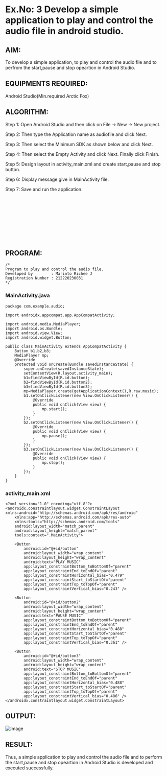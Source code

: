 # Ex.No: 3 Develop a simple application to play and control the audio file in android studio.

## AIM:

To develop a simple application, to play and control the audio file and to perfrom the start,pause and stop opeartion in Android Studio.

## EQUIPMENTS REQUIRED:

Android Studio(Min.required Arctic Fox)

## ALGORITHM:

Step 1: Open Android Studio and then click on File -> New -> New project.

Step 2: Then type the Application name as audiofile and click Next. 

Step 3: Then select the Minimum SDK as shown below and click Next.

Step 4: Then select the Empty Activity and click Next. Finally click Finish.

Step 5: Design layout in activity_main.xml and create start,pause and stop button.

Step 6: Display message give in MainActivity file.

Step 7: Save and run the application.

<br><br><br><br><br><br><br><br>

## PROGRAM:
```
/*
Program to play and control the audio file.
Developed by        : Marinto Richee J
Registration Number : 212220230031
*/
```
### MainActivity.java
```
package com.example.audio;

import androidx.appcompat.app.AppCompatActivity;

import android.media.MediaPlayer;
import android.os.Bundle;
import android.view.View;
import android.widget.Button;

public class MainActivity extends AppCompatActivity {
    Button b1,b2,b3;
    MediaPlayer mp;
    @Override
    protected void onCreate(Bundle savedInstanceState) {
        super.onCreate(savedInstanceState);
        setContentView(R.layout.activity_main);
        b1=findViewById(R.id.button);
        b2=findViewById(R.id.button2);
        b3=findViewById(R.id.button3);
        mp=MediaPlayer.create(getApplicationContext(),R.raw.music);
        b1.setOnClickListener(new View.OnClickListener() {
            @Override
            public void onClick(View view) {
                mp.start();
            }
        });
        b2.setOnClickListener(new View.OnClickListener() {
            @Override
            public void onClick(View view) {
                mp.pause();
            }
        });
        b3.setOnClickListener(new View.OnClickListener() {
            @Override
            public void onClick(View view) {
                mp.stop();
            }
        });
    }
}
```
### activity_main.xml
```
<?xml version="1.0" encoding="utf-8"?>
<androidx.constraintlayout.widget.ConstraintLayout xmlns:android="http://schemas.android.com/apk/res/android"
    xmlns:app="http://schemas.android.com/apk/res-auto"
    xmlns:tools="http://schemas.android.com/tools"
    android:layout_width="match_parent"
    android:layout_height="match_parent"
    tools:context=".MainActivity">

    <Button
        android:id="@+id/button"
        android:layout_width="wrap_content"
        android:layout_height="wrap_content"
        android:text="PLAY MUSIC"
        app:layout_constraintBottom_toBottomOf="parent"
        app:layout_constraintEnd_toEndOf="parent"
        app:layout_constraintHorizontal_bias="0.479"
        app:layout_constraintStart_toStartOf="parent"
        app:layout_constraintTop_toTopOf="parent"
        app:layout_constraintVertical_bias="0.243" />

    <Button
        android:id="@+id/button2"
        android:layout_width="wrap_content"
        android:layout_height="wrap_content"
        android:text="PAUSE MUSIC"
        app:layout_constraintBottom_toBottomOf="parent"
        app:layout_constraintEnd_toEndOf="parent"
        app:layout_constraintHorizontal_bias="0.488"
        app:layout_constraintStart_toStartOf="parent"
        app:layout_constraintTop_toTopOf="parent"
        app:layout_constraintVertical_bias="0.361" />

    <Button
        android:id="@+id/button3"
        android:layout_width="wrap_content"
        android:layout_height="wrap_content"
        android:text="STOP MUSIC"
        app:layout_constraintBottom_toBottomOf="parent"
        app:layout_constraintEnd_toEndOf="parent"
        app:layout_constraintHorizontal_bias="0.488"
        app:layout_constraintStart_toStartOf="parent"
        app:layout_constraintTop_toTopOf="parent"
        app:layout_constraintVertical_bias="0.486" />
</androidx.constraintlayout.widget.ConstraintLayout>
```
## OUTPUT:
![image](https://user-images.githubusercontent.com/75234991/200127085-1d11042a-d7f0-487e-901d-66b22359a6b2.png)

## RESULT:
Thus, a simple application to play and control the audio file and to perform the start,pause and stop opeartion in Android Studio is developed and executed successfully.
